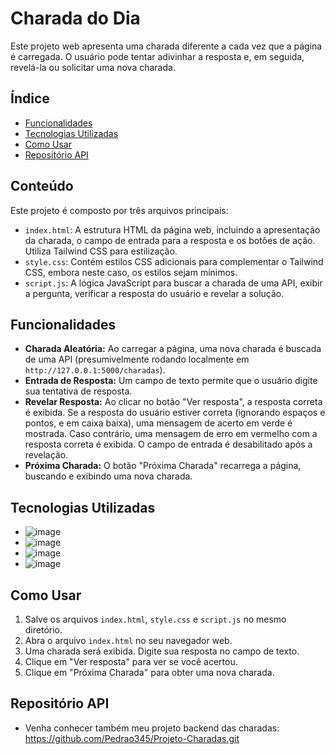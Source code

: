 # Charada do Dia

Este projeto web apresenta uma charada diferente a cada vez que a página é carregada. O usuário pode tentar adivinhar a resposta e, em seguida, revelá-la ou solicitar uma nova charada.

## Índice

* [Funcionalidades](#funcionalidades)
* [Tecnologias Utilizadas](#tecnologias-utilizadas)
* [Como Usar](#como-usar)
* [Repositório API](#repositorio-api)


## Conteúdo

Este projeto é composto por três arquivos principais:

* `index.html`: A estrutura HTML da página web, incluindo a apresentação da charada, o campo de entrada para a resposta e os botões de ação. Utiliza Tailwind CSS para estilização.
* `style.css`: Contém estilos CSS adicionais para complementar o Tailwind CSS, embora neste caso, os estilos sejam mínimos.
* `script.js`: A lógica JavaScript para buscar a charada de uma API, exibir a pergunta, verificar a resposta do usuário e revelar a solução.

## Funcionalidades

* **Charada Aleatória:** Ao carregar a página, uma nova charada é buscada de uma API (presumivelmente rodando localmente em `http://127.0.0.1:5000/charadas`).
* **Entrada de Resposta:** Um campo de texto permite que o usuário digite sua tentativa de resposta.
* **Revelar Resposta:** Ao clicar no botão "Ver resposta", a resposta correta é exibida. Se a resposta do usuário estiver correta (ignorando espaços e pontos, e em caixa baixa), uma mensagem de acerto em verde é mostrada. Caso contrário, uma mensagem de erro em vermelho com a resposta correta é exibida. O campo de entrada é desabilitado após a revelação.
* **Próxima Charada:** O botão "Próxima Charada" recarrega a página, buscando e exibindo uma nova charada.

## Tecnologias Utilizadas

* ![image](https://img.shields.io/badge/html5-%23E34F26.svg?style=for-the-badge&logo=html5&logoColor=white)
* ![image](https://img.shields.io/badge/CSS3-1572B6?style=for-the-badge&logo=css3&logoColor=white)
* ![image](https://img.shields.io/badge/JavaScript-323330?style=for-the-badge&logo=javascript&logoColor=F7DF1E)
* ![image](https://img.shields.io/badge/Tailwind_CSS-38B2AC?style=for-the-badge&logo=tailwind-css&logoColor=white)

## Como Usar

1.  Salve os arquivos `index.html`, `style.css` e `script.js` no mesmo diretório.
2.  Abra o arquivo `index.html` no seu navegador web.
3.  Uma charada será exibida. Digite sua resposta no campo de texto.
4.  Clique em "Ver resposta" para ver se você acertou.
5.  Clique em "Próxima Charada" para obter uma nova charada.

## Repositório API

- Venha conhecer também meu projeto backend das charadas: https://github.com/Pedrao345/Projeto-Charadas.git
